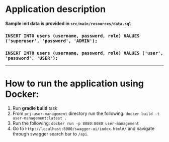 # Application description 

#### Sample init data is provided in `src/main/resources/data.sql` <br> 
### `INSERT INTO users (username, password, role) VALUES ('superuser', 'password', 'ADMIN');` <br>
### `INSERT INTO users (username, password, role) VALUES ('user', 'password', 'USER');`
<hr>

# How to run the application using Docker: 
1. Run **gradle build** task
2. From `prj-user-management` directory run the following: `docker build -t user-management:latest .`
3. Run the following: `docker run -p 8080:8080 user-management`
4. Go to `http://localhost:8080/swagger-ui/index.html#/` and navigate through swagger search bar to `/api`.